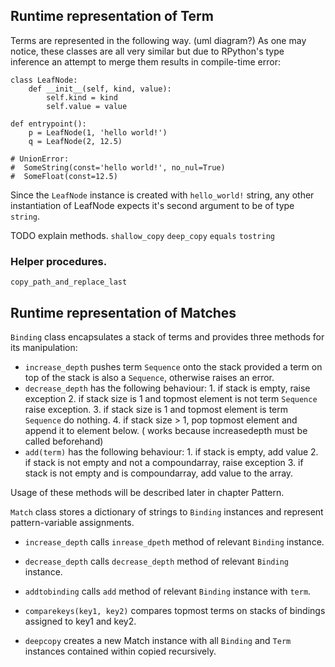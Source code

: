 
## Runtime representation of Term

Terms are represented in the following way. (uml diagram?) As one may notice, these classes are all very similar but due to RPython's type inference an attempt to merge them results in compile-time error:

```
class LeafNode:
    def __init__(self, kind, value):
        self.kind = kind 
        self.value = value

def entrypoint():
    p = LeafNode(1, 'hello world!')
    q = LeafNode(2, 12.5)

# UnionError:
#  SomeString(const='hello world!', no_nul=True)
#  SomeFloat(const=12.5)
```

Since the `LeafNode` instance is created with `hello_world!` string, any other instantiation of LeafNode expects it's second argument to be of type `string`. 

TODO explain methods.
`shallow_copy`
`deep_copy` 
`equals`
`tostring`

### Helper procedures.
`copy_path_and_replace_last`

## Runtime representation of Matches


`Binding` class encapsulates a stack of terms and provides three methods for its manipulation:

* `increase_depth` pushes term `Sequence` onto the stack provided a term on top of the stack is also a `Sequence`, otherwise raises an error.
* `decrease_depth` has the following behaviour:
        1. if stack is empty, raise exception
        2. if stack size is 1 and topmost element is not term `Sequence` raise exception.
        3. if stack size is 1 and topmost element is term `Sequence` do nothing.
        4. if stack size > 1, pop topmost element and append it to element below. ( works because increasedepth must be called beforehand)
* `add(term)` has the following behaviour:
        1. if stack is empty, add value
        2. if stack is not empty and not a compoundarray, raise exception
        3. if stack is not empty and is compoundarray, add value to the array.

Usage of these methods will be described later in chapter Pattern.

`Match` class stores a dictionary of strings to `Binding` instances and represent pattern-variable assignments. 

* `increase_depth` calls `inrease_dpeth` method of relevant `Binding` instance.
* `decrease_depth` calls `decrease_depth` method of relevant `Binding` instance.
* `addtobinding` calls `add` method of relevant `Binding` instance with `term`.

* `comparekeys(key1, key2)` compares topmost terms on stacks of bindings assigned to key1 and key2.

* `deepcopy` creates a new Match instance with all `Binding` and `Term` instances contained within copied recursively.
